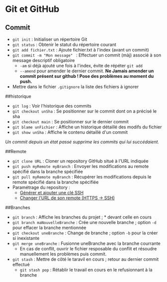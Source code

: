# Git et GitHub

## Commit

* `git init` : Initialiser un répertoire Git
* `git status` : Obtenir le statut du répertoire courant
* `git add fichier.txt` : Ajoute fichier.txt à l'index (avant un commit)
* `git commit -m "Mon message" ` : Effectuer un commit (màj) associé à son message descriptif obligatoire
	* `-am` si déjà ajouté une fois à l'index, évite de répéter `git add`
	* `--amend` pour amender le dernier commit. **Ne Jamais amender un commit présent sur github ! Pose des problèmes au moment du push.**
* Mettre dans le fichier `.gitignore` la liste des fichiers à ignorer

##historique

* `git log` : Voir l'historique des commits
* `git checkout unSha` : Se positionner sur le commit dont on a précisé le sha
* `git checkout main` : Se positionner sur le dernier commit
* `git blame unFichier` : Affiche un historique détaillé des modifs du fichier
* `git show unSha` : Affiche le contenu détaillé d'un commit


*Un commit depuis un état passé supprime les commits qui lui succédaient.*

##Remote

* `git clone URL` : Cloner un repository GitHub situé à l'URL indiquée
* `git push myRemote myBranch` : Envoyer les modifications au remote spécifié dans la branche spécifiée
* `git pull myRemote myBranch` : Récupérer les modifications depuis le remote spécifié dans la branche spécifiée
* Paramétrage du repository :
	* [Générer et ajouter une clé SSH](https://help.github.com/articles/generating-ssh-keys/)
	* [Changer l'URL de son remote (HTTPS -> SSH)](https://help.github.com/articles/changing-a-remote-s-url/)

##Branches

* `git branch` : Affiche les branches du projet ; * devant celle en cours
* `git branch maNouvelleBranche` : Crée une nouvelle branche ; option `-d` pour effacer la branche mentionnée
* `git checkout uneBranche` : Change de branche ; option `-b` pour la créer si inexistante
* `git merge uneBranche` : Fusionne uneBranche avec la branche courrante
	* En cas de conflit, ouvrir le fichier resposable du conflit et résoudre manuellement les problèmes puis commit.
* `git stash` : Mettre de côté le taravil en cours ; retour au dernier commit effectué
	* `git stash pop` : Rétablir le travail en cours en le refusionnant à la branche
